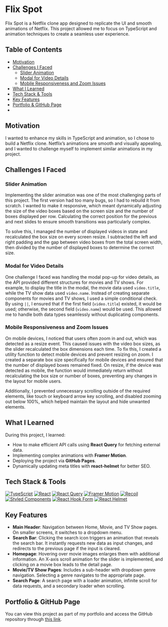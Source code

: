 # Flix Spot

Flix Spot is a Netflix clone app designed to replicate the UI and smooth animations of Netflix. This project allowed me to focus on TypeScript and animation techniques to create a seamless user experience.

## Table of Contents

- [Motivation](#motivation)
- [Challenges I Faced](#challenges-i-faced)
  - [Slider Animation](#slider-animation)
  - [Modal for Video Details](#modal-for-video-details)
  - [Mobile Responsiveness and Zoom Issues](#mobile-responsiveness-and-zoom-issues)
- [What I Learned](#what-i-learned)
- [Tech Stack & Tools](#tech-stack--tools)
- [Key Features](#key-features)
- [Portfolio & GitHub Page](#portfolio--github-page)
-

## Motivation

I wanted to enhance my skills in TypeScript and animation, so I chose to build a Netflix clone. Netflix’s animations are smooth and visually appealing, and I wanted to challenge myself to implement similar animations in my project.

## Challenges I Faced

### Slider Animation

Implementing the slider animation was one of the most challenging parts of this project. The first version had too many bugs, so I had to rebuild it from scratch. I wanted to make it responsive, which meant dynamically adjusting the size of the video boxes based on the screen size and the number of boxes displayed per row. Calculating the correct position for the previous and next slides to ensure smooth transitions was particularly complex.

To solve this, I managed the number of displayed videos in state and recalculated the box size on every screen resize. I subtracted the left and right padding and the gap between video boxes from the total screen width, then divided by the number of displayed boxes to determine the correct size.

### Modal for Video Details

One challenge I faced was handling the modal pop-up for video details, as the API provided different structures for movies and TV shows. For example, to display the title in the modal, the movie data used `video.title`, while the TV show data used `video.name`. Instead of creating separate components for movies and TV shows, I used a simple conditional check. By using `||`, I ensured that if the first field (`video.title`) existed, it would be used; otherwise, the second field (`video.name`) would be used. This allowed me to handle both data types seamlessly without duplicating components.

### Mobile Responsiveness and Zoom Issues

On mobile devices, I noticed that users often zoom in and out, which was detected as a resize event. This caused issues with the video box sizes, as the slider recalculated the box dimensions each time. To fix this, I created a utility function to detect mobile devices and prevent resizing on zoom. I created a separate box size specifically for mobile devices and ensured that the number of displayed boxes remained fixed. On resize, if the device was detected as mobile, the function would immediately return without recalculating the box size or number of boxes, preventing any changes in the layout for mobile users.

Additionally, I prevented unnecessary scrolling outside of the required elements, like touch or keyboard arrow key scrolling, and disabled zooming out below 100%, which helped maintain the layout and hide unwanted elements.

## What I Learned

During this project, I learned:

- How to make efficient API calls using **React Query** for fetching external data.
- Implementing complex animations with **Framer Motion**.
- Deploying the project via **GitHub Pages**.
- Dynamically updating meta titles with **react-helmet** for better SEO.

## Tech Stack & Tools

[![TypeScript](https://img.shields.io/badge/TypeScript-007ACC?style=for-the-badge&logo=typescript&logoColor=white)](https://www.typescriptlang.org/) [![React](https://img.shields.io/badge/React-61DAFB?style=for-the-badge&logo=react&logoColor=black)](https://reactjs.org/) [![React Query](https://img.shields.io/badge/React%20Query-FF4154?style=for-the-badge&logo=react-query&logoColor=white)](https://react-query.tanstack.com/) [![Framer Motion](https://img.shields.io/badge/Framer%20Motion-0055FF?style=for-the-badge&logo=framer&logoColor=white)](https://www.framer.com/motion/) [![Recoil](https://img.shields.io/badge/Recoil-3578E5?style=for-the-badge&logo=recoil&logoColor=white)](https://recoiljs.org/) [![Styled Components](https://img.shields.io/badge/Styled%20Components-DB7093?style=for-the-badge&logo=styled-components&logoColor=white)](https://styled-components.com/) [![React Hook Form](https://img.shields.io/badge/React%20Hook%20Form-EC5990?style=for-the-badge&logo=reacthookform&logoColor=white)](https://react-hook-form.com/) [![React Helmet](https://img.shields.io/badge/React%20Helmet-006400?style=for-the-badge)](https://github.com/nfl/react-helmet)

## Key Features

- **Main Header**: Navigation between Home, Movie, and TV Show pages. On smaller screens, it switches to a dropdown menu.
- **Search Bar**: Clicking the search icon triggers an animation that reveals the search bar. It instantly requests new data as input changes, and redirects to the previous page if the input is cleared.
- **Homepage**: Hovering over movie images enlarges them with additional information. An X-axis scroll animation for the slider is implemented, and clicking on a movie box leads to the detail page.
- **Movie/TV Show Pages**: Includes a sub-header with dropdown genre navigation. Selecting a genre navigates to the appropriate page.
- **Search Page**: A search page with a loader animation, infinite scroll for data requests, and a secondary loader when scrolling.

## Portfolio & GitHub Page

You can view this project as part of my portfolio and access the GitHub repository through [this link](https://qwery1237.github.io/portfolio/).
